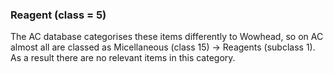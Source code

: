 ### Reagent (class = 5)

The AC database categorises these items differently to Wowhead, so on AC almost all are classed as Micellaneous (class 15) -> Reagents (subclass 1). As a result there are no relevant items in this category.
